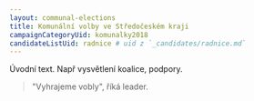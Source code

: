 ```yaml
---
layout: communal-elections
title: Komunální volby ve Středočeském kraji
campaignCategoryUid: komunalky2018
candidateListUid: radnice # uid z `_candidates/radnice.md`
---
```


Úvodní text. Např vysvětlení koalice, podpory.

> "Vyhrajeme vobly", říká leader.

